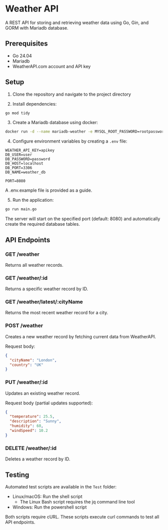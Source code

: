 # Weather API

A REST API for storing and retrieving weather data using Go, Gin, and GORM with Mariadb database.

## Prerequisites

- Go 24.04
- Mariadb
- WeatherAPI.com account and API key

## Setup

1. Clone the repository and navigate to the project directory

2. Install dependencies:
```bash
go mod tidy
```

3. Create a Mariadb database using docker:
```bash
docker run -d --name mariadb-weather -e MYSQL_ROOT_PASSWORD=rootpassword -e MYSQL_DATABASE=weather_db -p 3306:3306 mariadb:latest
```

4. Configure environment variables by creating a `.env` file:
```env
WEATHER_API_KEY=apikey
DB_USER=user
DB_PASSWORD=password
DB_HOST=localhost
DB_PORT=3306
DB_NAME=weather_db

PORT=8080
```

A .env.example file is provided as a guide.

5. Run the application:
```bash
go run main.go
```

The server will start on the specified port (default: 8080) and automatically create the required database tables.

## API Endpoints

### GET /weather
Returns all weather records.

### GET /weather/:id
Returns a specific weather record by ID.

### GET /weather/latest/:cityName
Returns the most recent weather record for a city.

### POST /weather
Creates a new weather record by fetching current data from WeatherAPI.

Request body:
```json
{
  "cityName": "London",
  "country": "UK"
}
```

### PUT /weather/:id
Updates an existing weather record.

Request body (partial updates supported):
```json
{
  "temperature": 25.5,
  "description": "Sunny",
  "humidity": 60,
  "windSpeed": 10.2
}
```

### DELETE /weather/:id
Deletes a weather record by ID.

## Testing

Automated test scripts are available in the `Test` folder:
- Linux/macOS: Run the shell script
    - The Linux Bash script requires the jq command line tool
- Windows: Run the powershell script

Both scripts require cURL. These scripts execute curl commands to test all API endpoints.

